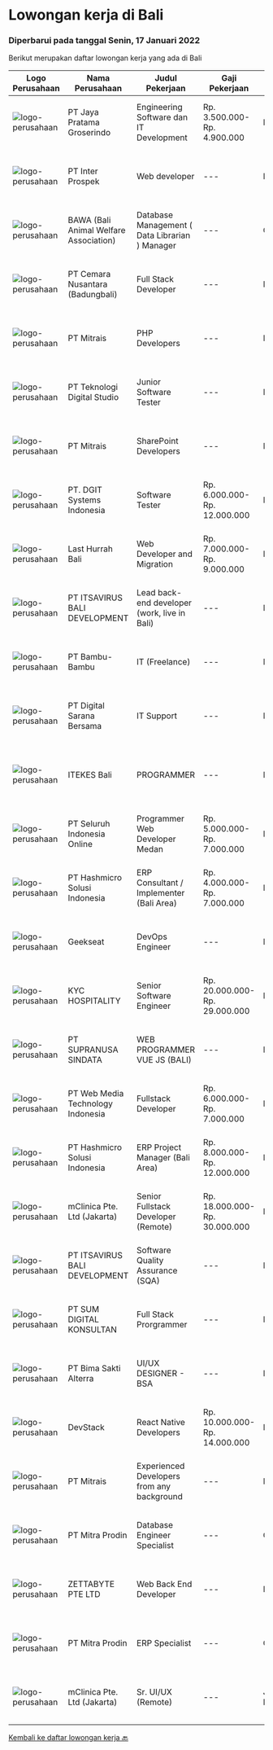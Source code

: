 
  # Lowongan kerja di Bali

  ### Diperbarui pada tanggal Senin, 17 Januari 2022

  Berikut merupakan daftar lowongan kerja yang ada di Bali

  |Logo Perusahaan | Nama Perusahaan | Judul Pekerjaan | Gaji Pekerjaan | Lokasi | Deskripsi | Tanggal diunggah | Pranala |
  | -------------- | --------------- | --------------- | --------- | --------- | -------------- | ------- | ----------- |
  |![logo-perusahaan](https://image-service-cdn.seek.com.au/d30cdd42ce42d1f25e42a0cfe4b1cefd46b97989/ee4dce1061f3f616224767ad58cb2fc751b8d2dc)|PT Jaya Pratama Groserindo|Engineering Software dan IT Development|Rp. 3.500.000-Rp. 4.900.000|Denpasar|Kualifikasi :   Lulusan Sarjana Komputer Science / Information Technology (IT ) Minimum IPK 3,00 Usia 20 - 30 tahun  Menguasai C#, ASP.Net , Visual...|Minggu, 16 Januari 2022|https://www.jobstreet.co.id/id/job/engineering-software-dan-it-development-3746680?token=0~94537495-a208-4ae2-90a4-79a84de5c667&sectionRank=1&jobId=jobstreet-id-job-3746680|
|![logo-perusahaan](https://image-service-cdn.seek.com.au/286c30f9c5afa603cf74945104091b0e4dbae734/ee4dce1061f3f616224767ad58cb2fc751b8d2dc)|PT Inter Prospek|Web developer|---|Badung|The ideal candidate is a creative problem solver who will work in coordination with cross-functional teams to design, develop, and maintain our next...|Jumat, 14 Januari 2022|https://www.jobstreet.co.id/id/job/web-developer-3756175?token=0~94537495-a208-4ae2-90a4-79a84de5c667&sectionRank=2&jobId=jobstreet-id-job-3756175|
|![logo-perusahaan](https://image-service-cdn.seek.com.au/55c72ce795e87e193abe956590af80e7f1160cdd/ee4dce1061f3f616224767ad58cb2fc751b8d2dc)|BAWA (Bali Animal Welfare Association)|Database Management ( Data Librarian ) Manager|---|Gianyar|We are looking for a highly capable database manager to enhance the performance of our organization's database. You will be creating and implementing...|Jumat, 14 Januari 2022|https://www.jobstreet.co.id/id/job/database-management-data-librarian-manager-3742704?token=0~94537495-a208-4ae2-90a4-79a84de5c667&sectionRank=3&jobId=jobstreet-id-job-3742704|
|![logo-perusahaan](https://image-service-cdn.seek.com.au/498b9c6257a467006013332424d2af8e66a625f2/ee4dce1061f3f616224767ad58cb2fc751b8d2dc)|PT Cemara Nusantara (Badungbali)|Full Stack Developer|---|Bali|In this role, you will be responsible for the full software development life cycle, developing and managing platforms for clients. To succeed in this...|Sabtu, 15 Januari 2022|https://www.jobstreet.co.id/id/job/full-stack-developer-3744316?token=0~94537495-a208-4ae2-90a4-79a84de5c667&sectionRank=4&jobId=jobstreet-id-job-3744316|
|![logo-perusahaan](https://image-service-cdn.seek.com.au/969b0c47f133a1e0155056a5d964c63953dd6304/ee4dce1061f3f616224767ad58cb2fc751b8d2dc)|PT Mitrais|PHP Developers|---|Bali|Build your Career with Mitrais!   We're urgently looking for experienced PHP Developers to be part of our team for an immediate start. Our client is...|Minggu, 16 Januari 2022|https://www.jobstreet.co.id/id/job/php-developers-3746323?token=0~94537495-a208-4ae2-90a4-79a84de5c667&sectionRank=5&jobId=jobstreet-id-job-3746323|
|![logo-perusahaan](https://image-service-cdn.seek.com.au/2c8f060e5cc9c764aa1c8c5e93e0ea44df35bf63/ee4dce1061f3f616224767ad58cb2fc751b8d2dc)|PT Teknologi Digital Studio|Junior Software Tester|---|Denpasar|Job Descriptions Performs functional testing for applications and write test reports following company's standard Reports any defects found during the...|Kamis, 13 Januari 2022|https://www.jobstreet.co.id/id/job/junior-software-tester-3754992?token=0~94537495-a208-4ae2-90a4-79a84de5c667&sectionRank=6&jobId=jobstreet-id-job-3754992|
|![logo-perusahaan](https://image-service-cdn.seek.com.au/969b0c47f133a1e0155056a5d964c63953dd6304/ee4dce1061f3f616224767ad58cb2fc751b8d2dc)|PT Mitrais|SharePoint Developers|---|Denpasar|Build your Career with Mitrais ! We're looking for experienced SharePoint Developers to be part of our team   What will you be doing? Develop REST...|Minggu, 16 Januari 2022|https://www.jobstreet.co.id/id/job/sharepoint-developers-3746330?token=0~94537495-a208-4ae2-90a4-79a84de5c667&sectionRank=7&jobId=jobstreet-id-job-3746330|
|![logo-perusahaan](https://image-service-cdn.seek.com.au/86a88c2f6d7d45552583132278caf70ef23e7608/ee4dce1061f3f616224767ad58cb2fc751b8d2dc)|PT. DGIT Systems Indonesia|Software Tester|Rp. 6.000.000-Rp. 12.000.000|Bali|We believe work should be a fun development journey but the challenging one! Our great teams will support you to achieve that and delivering great...|Rabu, 12 Januari 2022|https://www.jobstreet.co.id/id/job/software-tester-3752740?token=0~94537495-a208-4ae2-90a4-79a84de5c667&sectionRank=8&jobId=jobstreet-id-job-3752740|
|![logo-perusahaan](https://image-service-cdn.seek.com.au/8bda229a4d06e9aed10590d4f810a0753a8d275c/ee4dce1061f3f616224767ad58cb2fc751b8d2dc)|Last Hurrah Bali|Web Developer and Migration|Rp. 7.000.000-Rp. 9.000.000|Bali|Wrive was founded in 2017 and born from a love of technology. At Wrive, we are architects of impact. Our mission is to analyse, disseminate and build...|Minggu, 16 Januari 2022|https://www.jobstreet.co.id/id/job/web-developer-and-migration-3757058?token=0~94537495-a208-4ae2-90a4-79a84de5c667&sectionRank=9&jobId=jobstreet-id-job-3757058|
|![logo-perusahaan](https://image-service-cdn.seek.com.au/83f6c0a379be672bd3733ebae34ee48ae48afc54/ee4dce1061f3f616224767ad58cb2fc751b8d2dc)|PT ITSAVIRUS BALI DEVELOPMENT|Lead back-end developer (work, live in Bali)|---|Badung|Are you ready to take a next step in your career and also move to Bali? Are you eager to work on large, innovative projects for clients all over the...|Jumat, 14 Januari 2022|https://www.jobstreet.co.id/id/job/lead-back-end-developer-work-live-in-bali-3737231?token=0~94537495-a208-4ae2-90a4-79a84de5c667&sectionRank=10&jobId=jobstreet-id-job-3737231|
|![logo-perusahaan](https://image-service-cdn.seek.com.au/046e6dead504fe8d8e3c965c5a0bf9d25de23f7e/ee4dce1061f3f616224767ad58cb2fc751b8d2dc)|PT Bambu-Bambu|IT (Freelance)|---|Badung|IT SupportMaintains the computer networks of all types of organizations, providing technical support and ensuring the whole company runs smoothly. IT...|Senin, 10 Januari 2022|https://www.jobstreet.co.id/id/job/it-freelance-3748466?token=0~94537495-a208-4ae2-90a4-79a84de5c667&sectionRank=11&jobId=jobstreet-id-job-3748466|
|![logo-perusahaan](https://us.123rf.com/450wm/pavelstasevich/pavelstasevich1811/pavelstasevich181101027/112815900-stock-vector-no-image-available-icon-flat-vector.jpg?ver=6)|PT Digital Sarana Bersama|IT Support|---|Bali|Deskripsi Pekerjaan: Menanganni Trouble Shooting, Software , hardware, server Melakukan maintenance system dan program secara berkala Menangani...|Selasa, 11 Januari 2022|https://www.jobstreet.co.id/id/job/it-support-3751985?token=0~94537495-a208-4ae2-90a4-79a84de5c667&sectionRank=12&jobId=jobstreet-id-job-3751985|
|![logo-perusahaan](https://image-service-cdn.seek.com.au/70010670bb98e4ef730e99f55c9edb2f1855118e/ee4dce1061f3f616224767ad58cb2fc751b8d2dc)|ITEKES Bali|PROGRAMMER|---|Denpasar|WE'ARE HIRINGPROGRAMMERREQUIREMENT : Usia Maksimal 35 Tahun Lulusan S1 Teknik Informatika atau Sistem Informasi Berpengalaman Minimal 2 tahun di...|Jumat, 14 Januari 2022|https://www.jobstreet.co.id/id/job/programmer-3756323?token=0~94537495-a208-4ae2-90a4-79a84de5c667&sectionRank=13&jobId=jobstreet-id-job-3756323|
|![logo-perusahaan](https://image-service-cdn.seek.com.au/c768f0670f8f8212da7de609b6af9d0b2e5134cc/ee4dce1061f3f616224767ad58cb2fc751b8d2dc)|PT Seluruh Indonesia Online|Programmer Web Developer Medan|Rp. 5.000.000-Rp. 7.000.000|Medan|# Paham php dan web development# Memiliki Team work effort# Kami memberikan benefit saham (esop) di perusahaan kami untuk kandidat yang tepat#...|Rabu, 12 Januari 2022|https://www.jobstreet.co.id/id/job/programmer-web-developer-medan-3753372?token=0~94537495-a208-4ae2-90a4-79a84de5c667&sectionRank=14&jobId=jobstreet-id-job-3753372|
|![logo-perusahaan](https://image-service-cdn.seek.com.au/f6d60ad46f70dbd67cd5ea70ad66341689963cbd/ee4dce1061f3f616224767ad58cb2fc751b8d2dc)|PT Hashmicro Solusi Indonesia|ERP Consultant / Implementer (Bali Area)|Rp. 4.000.000-Rp. 7.000.000|Bali|*Fill this form to start our recruitment...|Jumat, 14 Januari 2022|https://www.jobstreet.co.id/id/job/erp-consultant-implementer-bali-area-3743760?token=0~94537495-a208-4ae2-90a4-79a84de5c667&sectionRank=15&jobId=jobstreet-id-job-3743760|
|![logo-perusahaan](https://image-service-cdn.seek.com.au/a94166d692fda70a364e9d5191d7ced8a65f1597/ee4dce1061f3f616224767ad58cb2fc751b8d2dc)|Geekseat|DevOps Engineer|---|Denpasar|We are currently looking for exceptional and experienced DevOps Engineers to join our Awesome Geekseat Engineering Team.In this role you will: Run...|Kamis, 13 Januari 2022|https://www.jobstreet.co.id/id/job/devops-engineer-3754031?token=0~94537495-a208-4ae2-90a4-79a84de5c667&sectionRank=16&jobId=jobstreet-id-job-3754031|
|![logo-perusahaan](https://us.123rf.com/450wm/pavelstasevich/pavelstasevich1811/pavelstasevich181101027/112815900-stock-vector-no-image-available-icon-flat-vector.jpg?ver=6)|KYC HOSPITALITY|Senior Software Engineer|Rp. 20.000.000-Rp. 29.000.000|Denpasar|KYCH- Senior Full Stack Engineer***Minimum 5 years enterprise-level full stack development***KYCH is the global technology ecosystem for Hotels,...|Jumat, 14 Januari 2022|https://www.jobstreet.co.id/id/job/senior-software-engineer-4798643/origin/my?token=0~94537495-a208-4ae2-90a4-79a84de5c667&sectionRank=17&jobId=jobstreet-my-job-4798643|
|![logo-perusahaan](https://image-service-cdn.seek.com.au/a50d942d1a834f67ed0f6529eed213256bc2fbab/ee4dce1061f3f616224767ad58cb2fc751b8d2dc)|PT SUPRANUSA SINDATA|WEB PROGRAMMER VUE JS (BALI)|---|Bali|Kualifikasi: Minimal Pendidikan S1 Information Technology / Computer Science dengan minimal IPK 3.00 Pengalaman minimal 1 tahun dengan pemrograman...|Kamis, 13 Januari 2022|https://www.jobstreet.co.id/id/job/web-programmer-vue-js-bali-3740704?token=0~94537495-a208-4ae2-90a4-79a84de5c667&sectionRank=18&jobId=jobstreet-id-job-3740704|
|![logo-perusahaan](https://image-service-cdn.seek.com.au/fe6569d61098f35222743f282f496686f78aefd7/ee4dce1061f3f616224767ad58cb2fc751b8d2dc)|PT Web Media Technology Indonesia|Fullstack Developer|Rp. 6.000.000-Rp. 7.000.000|Bali|We are Niagahoster, a tech company based in Yogyakarta that provides web-hosting services. To make Niagahoster web and products are packed with...|Selasa, 11 Januari 2022|https://www.jobstreet.co.id/id/job/fullstack-developer-3750672?token=0~94537495-a208-4ae2-90a4-79a84de5c667&sectionRank=19&jobId=jobstreet-id-job-3750672|
|![logo-perusahaan](https://image-service-cdn.seek.com.au/f6d60ad46f70dbd67cd5ea70ad66341689963cbd/ee4dce1061f3f616224767ad58cb2fc751b8d2dc)|PT Hashmicro Solusi Indonesia|ERP Project Manager (Bali Area)|Rp. 8.000.000-Rp. 12.000.000|Bali|Responsibilities: Manage and ensure ERP projects are done on time, on budget and on scope with high customer satisfaction Developing project plans,...|Jumat, 14 Januari 2022|https://www.jobstreet.co.id/id/job/erp-project-manager-bali-area-3743797?token=0~94537495-a208-4ae2-90a4-79a84de5c667&sectionRank=20&jobId=jobstreet-id-job-3743797|
|![logo-perusahaan](https://image-service-cdn.seek.com.au/7665bb5bd589f085f653b36d2f3cbccaf93e5953/ee4dce1061f3f616224767ad58cb2fc751b8d2dc)|mClinica Pte. Ltd (Jakarta)|Senior Fullstack Developer (Remote)|Rp. 18.000.000-Rp. 30.000.000|Bali|mClinica is hiring for a Senior Fullstack Developer to serve our clients in Southeast Asia and support our growth regionally and globally. We are...|Kamis, 13 Januari 2022|https://www.jobstreet.co.id/id/job/senior-fullstack-developer-remote-3736387?token=0~94537495-a208-4ae2-90a4-79a84de5c667&sectionRank=21&jobId=jobstreet-id-job-3736387|
|![logo-perusahaan](https://image-service-cdn.seek.com.au/83f6c0a379be672bd3733ebae34ee48ae48afc54/ee4dce1061f3f616224767ad58cb2fc751b8d2dc)|PT ITSAVIRUS BALI DEVELOPMENT|Software Quality Assurance (SQA)|---|Badung|About ItsavirusItsavirus is a software company with offices in Bali, Singapore and Amsterdam. We have a team of over 50 dedicated professionals who...|Jumat, 14 Januari 2022|https://www.jobstreet.co.id/id/job/software-quality-assurance-sqa-3737235?token=0~94537495-a208-4ae2-90a4-79a84de5c667&sectionRank=22&jobId=jobstreet-id-job-3737235|
|![logo-perusahaan](https://image-service-cdn.seek.com.au/c33bcaabc3f85fdb8ab6e37fed2910276fe87a9c/ee4dce1061f3f616224767ad58cb2fc751b8d2dc)|PT SUM DIGITAL KONSULTAN|Full Stack Prorgrammer|---|Bali|Persyaratan : Usia 22 - 33 Tahun Lulusan SMA/SMK IT /Perguruan Tinggi IT Memiliki pengalaman dalam pemrograman WEB atau Aplikasi Menguasai Framework...|Rabu, 12 Januari 2022|https://www.jobstreet.co.id/id/job/full-stack-prorgrammer-3751876?token=0~94537495-a208-4ae2-90a4-79a84de5c667&sectionRank=23&jobId=jobstreet-id-job-3751876|
|![logo-perusahaan](https://image-service-cdn.seek.com.au/3b449304b19b7a5909fe2d6166b69cb2e3dfc9ad/ee4dce1061f3f616224767ad58cb2fc751b8d2dc)|PT Bima Sakti Alterra|UI/UX DESIGNER - BSA|---|Bali|JOB DESCRIPTION :● Implement recent studies and findings to establish the best overall design elements to include in UX designexperiences● Create...|Kamis, 13 Januari 2022|https://www.jobstreet.co.id/id/job/ui-ux-designer-bsa-3754081?token=0~94537495-a208-4ae2-90a4-79a84de5c667&sectionRank=24&jobId=jobstreet-id-job-3754081|
|![logo-perusahaan](https://image-service-cdn.seek.com.au/074f2081cc42a722643e36313941760f758e7c3b/ee4dce1061f3f616224767ad58cb2fc751b8d2dc)|DevStack|React Native Developers|Rp. 10.000.000-Rp. 14.000.000|Bali|We are looking for exceptional and experienced React Native Developers to join our team in Bandung or Bali!  General requirement At least Bachelor...|Kamis, 13 Januari 2022|https://www.jobstreet.co.id/id/job/react-native-developers-3753845?token=0~94537495-a208-4ae2-90a4-79a84de5c667&sectionRank=25&jobId=jobstreet-id-job-3753845|
|![logo-perusahaan](https://image-service-cdn.seek.com.au/969b0c47f133a1e0155056a5d964c63953dd6304/ee4dce1061f3f616224767ad58cb2fc751b8d2dc)|PT Mitrais|Experienced Developers from any background|---|Bali|Build your Career with Mitrais !  We're looking for experienced Software Engineers from any background to be part of our team.  What will you...|Jumat, 14 Januari 2022|https://www.jobstreet.co.id/id/job/experienced-developers-from-any-background-3755399?token=0~94537495-a208-4ae2-90a4-79a84de5c667&sectionRank=26&jobId=jobstreet-id-job-3755399|
|![logo-perusahaan](https://image-service-cdn.seek.com.au/f1be22f46360bcc58de63530e14403f3e8642152/ee4dce1061f3f616224767ad58cb2fc751b8d2dc)|PT Mitra Prodin|Database Engineer Specialist|---|Gianyar|ESSENTIAL DUTIES &amp; RESPONSIBILITIES:1.    Create and maintain optimal data pipeline architecture2.    Identify and design internal process...|Selasa, 11 Januari 2022|https://www.jobstreet.co.id/id/job/database-engineer-specialist-3751083?token=0~94537495-a208-4ae2-90a4-79a84de5c667&sectionRank=27&jobId=jobstreet-id-job-3751083|
|![logo-perusahaan](https://image-service-cdn.seek.com.au/a9ad8fdd00d66418bb5e9ec41ddbc2318ccec822/ee4dce1061f3f616224767ad58cb2fc751b8d2dc)|ZETTABYTE PTE LTD|Web Back End Developer|---|Badung|You can visit us at https://www.zettabyte.life/ for more information.Job DescriptionWe are looking for a Back-End Web Developer responsible for...|Selasa, 11 Januari 2022|https://www.jobstreet.co.id/id/job/web-back-end-developer-3732786?token=0~94537495-a208-4ae2-90a4-79a84de5c667&sectionRank=28&jobId=jobstreet-id-job-3732786|
|![logo-perusahaan](https://image-service-cdn.seek.com.au/f1be22f46360bcc58de63530e14403f3e8642152/ee4dce1061f3f616224767ad58cb2fc751b8d2dc)|PT Mitra Prodin|ERP Specialist|---|Gianyar|ESSENTIAL DUTIES &amp; RESPONSIBILITIES:1.    Map MP’s business case with Infor CSI functionality2.    Discuss ERP tech blueprint with the Senior ERP...|Selasa, 11 Januari 2022|https://www.jobstreet.co.id/id/job/erp-specialist-3751051?token=0~94537495-a208-4ae2-90a4-79a84de5c667&sectionRank=29&jobId=jobstreet-id-job-3751051|
|![logo-perusahaan](https://image-service-cdn.seek.com.au/7665bb5bd589f085f653b36d2f3cbccaf93e5953/ee4dce1061f3f616224767ad58cb2fc751b8d2dc)|mClinica Pte. Ltd (Jakarta)|Sr. UI/UX (Remote)|---|Jakarta Raya|mClinica is hiring for a Sr. UI/UX Designer to support our growth regionally and globally. We are looking for a highly ambitious, dynamic individual...|Kamis, 13 Januari 2022|https://www.jobstreet.co.id/id/job/sr-ui-ux-remote-3741692?token=0~94537495-a208-4ae2-90a4-79a84de5c667&sectionRank=30&jobId=jobstreet-id-job-3741692|


  [Kembali ke daftar lowongan kerja 🔙](../README.md#daftar-lowongan-kerja)
  